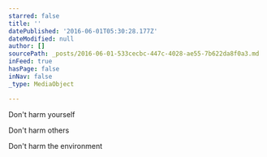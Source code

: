 ```yaml
---
starred: false
title: ''
datePublished: '2016-06-01T05:30:28.177Z'
dateModified: null
author: []
sourcePath: _posts/2016-06-01-533cecbc-447c-4028-ae55-7b622da8f0a3.md
inFeed: true
hasPage: false
inNav: false
_type: MediaObject

---
```

Don't harm yourself

Don't harm others

Don't harm the environment
